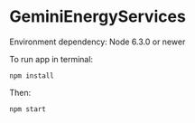 # GeminiEnergyServices

Environment dependency: Node 6.3.0 or newer

To run app in terminal:
```
npm install
```
Then:
```
npm start
```
